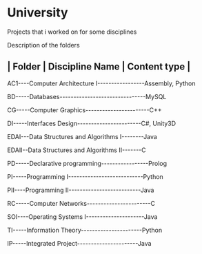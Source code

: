 University
==========

Projects that i worked on for some disciplines

Description of the folders

| Folder    |     Discipline Name                     | Content type |
-----------------------------------------------------------------------
AC1----Computer Architecture I-----------------Assembly, Python

BD-----Databases-------------------------------MySQL

CG-----Computer Graphics-----------------------C++

DI-----Interfaces Design-----------------------C#, Unity3D

EDAI---Data Structures and Algorithms I--------Java

EDAII--Data Structures and Algorithms II-------C

PD-----Declarative programming-----------------Prolog

PI-----Programming I---------------------------Python

PII----Programming II--------------------------Java

RC-----Computer Networks-----------------------C

SOI----Operating Systems I---------------------Java

TI-----Information Theory----------------------Python

IP-----Integrated Project----------------------Java
